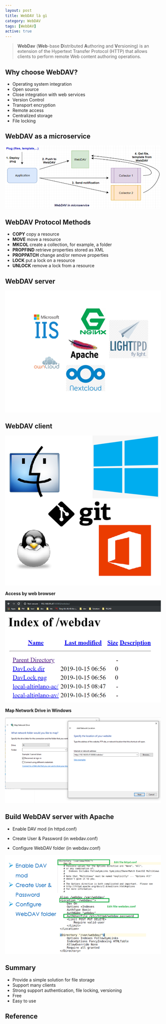 ```yaml
---
layout: post
title: WebDAV là gì
category: WebDAV
tags: [WebDAV]
active: true
---
```


> **WebDav** (**Web**-base **D**istributed **A**uthoring and **V**ersioning) is an extension of the Hypertext Transfer Protocol (HTTP) that allows clients to perform remote Web content authoring operations.

## Why choose WebDAV?

* Operating system integration
* Open source
* Close integration with web services
* Version Control
* Transport encryption
* Remote access
* Centralized storage
* File locking

## WebDAV as a microservice

![](/images/posts/webdav/webdav_in_microservice.png)

## WebDAV Protocol Methods

* **COPY** copy a resource
* **MOVE** move a resource
* **MKCOL** create a collection, for example, a folder
* **PROPFIND** retrieve properties stored as XML
* **PROPPATCH** change and/or remove properties
* **LOCK** put a lock on a resource
* **UNLOCK** remove a lock from a resource

## WebDAV server

![](/images/posts/webdav/webdav_server_support.png)


## WebDAV client

![](/images/posts/webdav/webdav_client_support.png)

**Access by web browser**

![](/images/posts/webdav/webdav_client_browser.png)

**Map Network Drive in Windows**

![](/images/posts/webdav/webdav_client_map_network_drive.png)


## Build WebDAV server with Apache

* Enable DAV mod (in httpd.conf)

* Create User & Password (in webdav.conf)

* Configure WebDAV folder (in webdav.conf)


![](/images/posts/webdav/webdav_server_config.png)


## Summary

* Provide a simple solution for file storage
* Support many clients
* Strong support authentication, file locking, versioning
* Free
* Easy to use

## Reference
